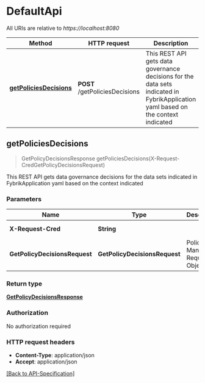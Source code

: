 # DefaultApi

All URIs are relative to *https://localhost:8080*

Method | HTTP request | Description
------------- | ------------- | -------------
[**getPoliciesDecisions**](DefaultApi.md#getPoliciesDecisions) | **POST** /getPoliciesDecisions | This REST API gets data governance decisions for the data sets indicated in FybrikApplication yaml based on the context indicated


<a name="getPoliciesDecisions"></a>
## **getPoliciesDecisions**
> GetPolicyDecisionsResponse getPoliciesDecisions(X-Request-CredGetPolicyDecisionsRequest)

This REST API gets data governance decisions for the data sets indicated in FybrikApplication yaml based on the context indicated


### Parameters

Name | Type | Description  | Notes
------------- | ------------- | ------------- | -------------
**X-Request-Cred**|**String**|  | [default to null]
**GetPolicyDecisionsRequest**|**GetPolicyDecisionsRequest**| Policy Manager Request Object. |

### Return type


[**GetPolicyDecisionsResponse**](../Models/GetPolicyDecisionsResponse.md)



### Authorization

No authorization required

### HTTP request headers

 - **Content-Type**: application/json
 - **Accept**: application/json

 [[Back to API-Specification]](../README.md) 

